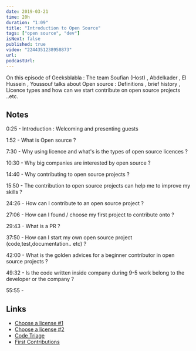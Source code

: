 ```yaml
---
date: 2019-03-21
time: 20h
duration: "1:09"
title: "Introduction to Open Source"
tags: ["open source", "dev"]
isNext: false
published: true
video: "2244351238958873"
url:
podcastUrl:
---
```


On this episode of Geeksblabla : The team Soufian (Host) , Abdelkader , El Hussein , Youssouf talks about Open source : Definitions , brief history , Licence types and how can we start contribute on open source projects ..etc.

## Notes

0:25 - Introduction : Welcoming and presenting guests

1:52 - What is Open source ?

7:30 - Why using licence and what's is the types of open source licences ?

10:30 - Why big companies are interested by open source ?

14:40 - Why contributing to open source projects ?

15:50 - The contribution to open source projects can help me to improve my skills ?

24:26 - How can I contribute to an open source project ?

27:06 - How can I found / choose my first project to contribute onto ?

29:43 - What is a PR ?

37:50 - How can I start my own open source project (code,test,documentation.. etc) ?

42:00 - What is the golden advices for a beginner contributor in open source projects ?

49:32 - Is the code written inside company during 9-5 work belong to the developer or the company ?

55:55 -

## Links

- [Choose a license #1](https://ufal.github.io/public-license-selector/)
- [Choose a license #2](https://choosealicense.com/)
- [Code Triage](https://www.codetriage.com/)
- [First Contributions](https://github.com/firstcontributions/first-contributions)

